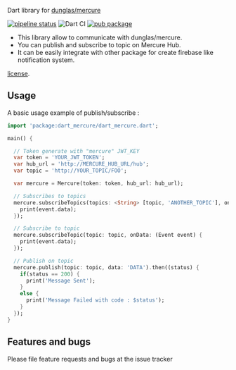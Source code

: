 Dart library for [dunglas/mercure](https://github.com/dunglas/mercure)

[![pipeline status](https://gitlab.com/wallforfry/dart_mercure/badges/master/pipeline.svg)](https://gitlab.com/wallforfry/dart_mercure/commits/master)
![Dart CI](https://github.com/wallforfry/dart_mercure/workflows/Dart%20CI/badge.svg)
[![pub package](https://img.shields.io/pub/v/dart_mercure.svg)](https://pub.dev/packages/dart_mercure)

- This library allow to communicate with dunglas/mercure.
- You can publish and subscribe to topic on Mercure Hub. 
- It can be easily integrate with other package for create firebase like notification system.

[license](LICENSE).

## Usage

A basic usage example of publish/subscribe :

```dart
import 'package:dart_mercure/dart_mercure.dart';

main() {

  // Token generate with "mercure" JWT_KEY
  var token = 'YOUR_JWT_TOKEN';
  var hub_url = 'http://MERCURE_HUB_URL/hub';
  var topic = 'http://YOUR_TOPIC/FOO';

  var mercure = Mercure(token: token, hub_url: hub_url);

  // Subscribes to topics
  mercure.subscribeTopics(topics: <String> [topic, 'ANOTHER_TOPIC'], onData: (Event event) {
    print(event.data);
  });

  // Subscribe to topic
  mercure.subscribeTopic(topic: topic, onData: (Event event) {
    print(event.data);
  });

  // Publish on topic
  mercure.publish(topic: topic, data: 'DATA').then((status) {
    if(status == 200) {
      print('Message Sent');
    }
    else {
      print('Message Failed with code : $status');
    }
  });
}

```

## Features and bugs

Please file feature requests and bugs at the issue tracker
